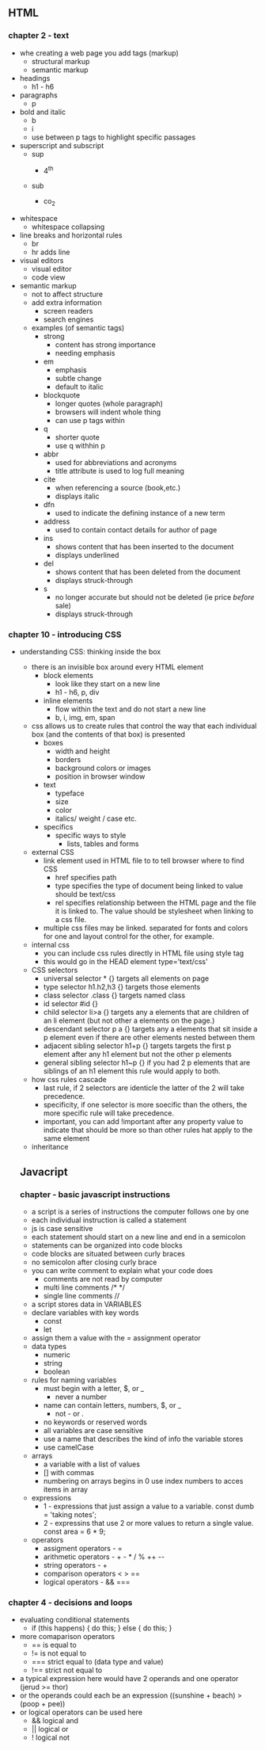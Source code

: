 ## HTML
### chapter 2 - text
- whe creating a web page you add tags (markup)
    - structural markup
    - semantic markup
- headings
    - h1 - h6
- paragraphs
    - p
- bold and italic
    - b
    - i
    - use between p tags to highlight specific passages
- superscript and subscript
    - sup
        - <p>4<sup>th</sup></p>
    - sub
        - <p>co<sub>2</sub></p>
- whitespace
    - whitespace collapsing
- line breaks and horizontal rules
    - br
    - hr adds line
- visual editors
    - visual editor
    - code view
- semantic markup
    - not to affect structure
    - add extra information
        - screen readers
        - search engines
    - examples (of semantic tags)
        - strong
            - content has strong importance
            - needing emphasis
        - em
            - emphasis
            - subtle change
            - default to italic
        - blockquote
            - longer quotes (whole paragraph)
            - browsers will indent whole thing
            - can use p tags within
        - q
            - shorter quote
            - use q withhin p
        - abbr
            - used for abbreviations and acronyms
            - title attribute is used to log full meaning
        - cite 
            - when referencing a source (book,etc.)
            - displays italic
        - dfn
            - used to indicate the defining instance of a new term
        - address
            - used to contain contact details for author of page
        - ins
            - shows content that has been inserted to the document
            - displays underlined
        - del
            - shows content that has been deleted from the document
            - displays struck-through
        - s
            - no longer accurate but should not be deleted (ie price *before* sale)
            - displays struck-through

### chapter 10 - introducing CSS

- understanding CSS: thinking inside the box
    - there is an invisible box around every HTML element
        - block elements
            - look like they start on a new line
            - h1 - h6, p, div
        - inline elements
            - flow within the text and do not start a new line
            - b, i, img, em, span
    - css allows us to create rules that control the way that each individual box (and the contents of that box) is presented
        - boxes
            - width and height
            - borders
            - background colors or images
            - position in browser window
        - text
            - typeface
            - size
            - color
            - italics/ weight / case etc.
        - specifics
            - specific ways to style
                - lists, tables and forms
    - external CSS
        - link element used in HTML file to to tell browser where to find CSS
            - href specifies path
            - type specifies the type of document being linked to value should be text/css
            - rel specifies relationship between the HTML page and the file it is linked to. The value should be stylesheet when linking to a css file.
        - multiple css files may be linked. separated for fonts and colors for one and layout control for the other, for example.
    - internal css
        - you can include css rules directly in HTML file using style tag
        - this would go in the HEAD element type='text/css'
    - CSS selectors
        - universal selector * {} targets all elements on page
        - type selector h1.h2,h3 {} targets those elements
        - class selector .class {} targets named class
        - id selector #id {}
        - child selector li>a {} targets any a elements that are children of an li element (but not other a elements on the page.)
        - descendant selector p a {} targets any a elements that sit inside a p element even if there are other elements nested between them
        - adjacent sibling selector h1+p {} targets targets the first p element after any h1 element but not the other p elements
        - general sibling selector h1~p {} if you had 2 p elements that are siblings of  an h1 element this rule would apply to both.
    - how css rules cascade
        - last rule, if 2 selectors are identicle the latter of the 2 will take precedence.
        - specificity, if one selector is more soecific than the others, the more specific rule will take precedence.
        - important, you can add !important after any property value to indicate that should be more so than other rules hat apply to the same element
    - inheritance

    ## Javacript
    ### chapter - basic javascript instructions

    - a script is a series of instructions the computer follows one by one
    - each individual instruction is called a statement
    - js is case sensitive
    - each statement should start on a new line and end in a semicolon
    - statements can be organized into code blocks
    - code blocks are situated between curly braces
    - no semicolon after closing curly brace
    - you can write comment to explain what your code does
        - comments are not read by computer
        - multi line comments /* */
        - single line comments //
    - a script stores data in VARIABLES
    - declare variables with key words
        - const
        - let
    - assign them a value with the = assignment operator
    - data types
        - numeric
        - string
        - boolean
    - rules for naming variables
        - must begin with a letter, $, or _
            - never a number
        - name can contain letters, numbers, $, or _
            - not - or .
        - no keywords or reserved words
        - all variables are case sensitive
        - use a name that describes the kind of info the variable stores
        - use camelCase
    - arrays
        -  a variable with a list of values
        - [] with commas
        - numbering on arrays begins in 0
        use index numbers to acces items in array
    - expressions
        - 1 - expressions that just assign a value to a variable.
        const dumb = 'taking notes';
        - 2 - expressins that use 2 or more values to return a single value.
        const area = 6 * 9;
    - operators
        - assigment operators - =
        - arithmetic operators - + - * / % ++ --
        - string operators - +
        - comparison operators < > ==
        - logical operators - && === 

### chapter 4 - decisions and loops

- evaluating conditional statements
    - if (this happens) {
        do this;
    } else {
        do this;
    }
- more comaparison operators
    - == is equal to
    - != is not equal to
    - === strict equal to (data type and value)
    - !== strict not equal to
- a typical expression here would have 2 operands and one operator (jerud >= thor)
- or the operands could each be an expression ((sunshine + beach) > (poop + pee))
- or logical operators can be used here
    - && logical and
    - || logical or
    - ! logical not


